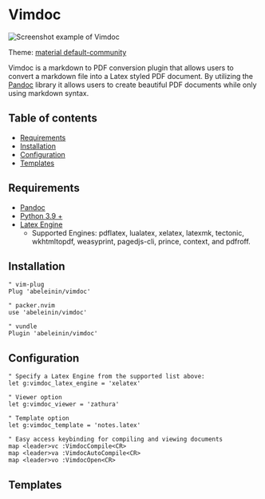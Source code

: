 # Vimdoc

![Screenshot example of Vimdoc](https://github.com/abeleinin/vimdoc/blob/main/example.png?raw=true)

Theme: [material default-community](https://github.com/kaicataldo/material.vim)

Vimdoc is a markdown to PDF conversion plugin that allows users to convert a markdown file into a Latex styled PDF document. By utilizing the [Pandoc](https://pandoc.org/) library it allows users to create beautiful PDF documents while only using markdown syntax.


## Table of contents

- [Requirements](#requirements)
- [Installation](#installation)
- [Configuration](#configuration)
- [Templates](#Templates)

## Requirements

- [Pandoc](https://pandoc.org/installing.html)
- [Python 3.9 +](https://www.python.org/downloads/)
- [Latex Engine](https://pandoc.org/MANUAL.html#option--pdf-engine)
  - Supported Engines: pdflatex, lualatex, xelatex, latexmk, tectonic, wkhtmltopdf, weasyprint, pagedjs-cli, prince, context, and pdfroff.

## Installation

```vim
" vim-plug
Plug 'abeleinin/vimdoc'

" packer.nvim
use 'abeleinin/vimdoc'

" vundle
Plugin 'abeleinin/vimdoc'
```


## Configuration

```vim
" Specify a Latex Engine from the supported list above:
let g:vimdoc_latex_engine = 'xelatex'

" Viewer option
let g:vimdoc_viewer = 'zathura'

" Template option
let g:vimdoc_template = 'notes.latex'

" Easy access keybinding for compiling and viewing documents
map <leader>vc :VimdocCompile<CR>
map <leader>va :VimdocAutoCompile<CR>
map <leader>vo :VimdocOpen<CR>
```

## Templates


